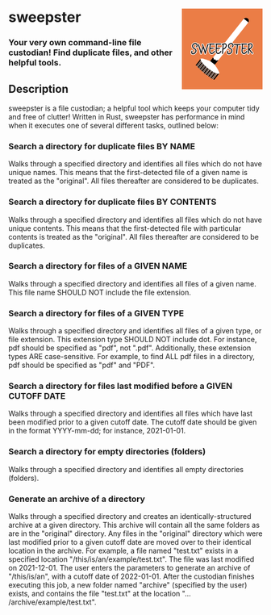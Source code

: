 # sweepster <img src="sweepster.png" alt="sweepster" width="160" height="160" align="right" title="sweepster logo">
### Your very own command-line file custodian! Find duplicate files, and other helpful tools.

## Description
sweepster is a file custodian; a helpful tool which keeps your computer tidy and free of clutter! Written in Rust,
sweepster has performance in mind when it executes one of several different tasks, outlined below:

### Search a directory for duplicate files BY NAME
Walks through a specified directory and identifies all files which do not have unique names. This means that the
first-detected file of a given name is treated as the "original". All files thereafter are considered to
be duplicates.

### Search a directory for duplicate files BY CONTENTS
Walks through a specified directory and identifies all files which do not have unique contents. This means that the
first-detected file with particular contents is treated as the "original". All files thereafter are considered to
be duplicates.


### Search a directory for files of a GIVEN NAME
Walks through a specified directory and identifies all files of a given name. This file name SHOULD NOT include the
file extension.

### Search a directory for files of a GIVEN TYPE
Walks through a specified directory and identifies all files of a given type, or file extension. This extension type
SHOULD NOT include dot. For instance, pdf should be specified as "pdf", not ".pdf". Additionally, these extension
types ARE case-sensitive. For example, to find ALL pdf files in a directory, pdf should be specified as "pdf"
and "PDF".

### Search a directory for files last modified before a GIVEN CUTOFF DATE
Walks through a specified directory and identifies all files which have last been modified prior to a given
cutoff date. The cutoff date should be given in the format YYYY-mm-dd; for instance, 2021-01-01.

### Search a directory for empty directories (folders)
Walks through a specified directory and identifies all empty directories (folders).

### Generate an archive of a directory
Walks through a specified directory and creates an identically-structured archive at a given directory. This archive
will contain all the same folders as are in the "original" directory. Any files in the "original" directory which
were last modified prior to a given cutoff date are moved over to their identical location in the archive. For example,
a file named "test.txt" exists in a specified location "/this/is/an/example/test.txt". The file was last modified on
2021-12-01. The user enters the parameters to generate an archive of "/this/is/an", with a cutoff date of 2022-01-01.
After the custodian finishes executing this job, a new folder named "archive" (specified by the user) exists, and
contains the file "test.txt" at the location "... /archive/example/test.txt".
